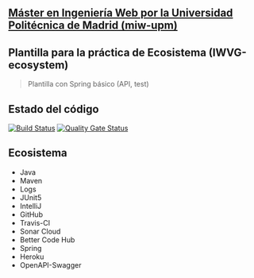 ## [Máster en Ingeniería Web por la Universidad Politécnica de Madrid (miw-upm)](http://miw.etsisi.upm.es)
## Plantilla para la práctica de Ecosistema (IWVG-ecosystem)
> Plantilla con Spring básico (API, test) 

## Estado del código
[![Build Status](https://travis-ci.org/melasimb/iwvg-ecosystem-Melany-Simbana.svg?branch=develop)](https://travis-ci.org/melasimb/iwvg-ecosystem-Melany-Simbana)
[![Quality Gate Status](https://sonarcloud.io/api/project_badges/measure?project=es.upm.miw%3Aiwvg-ecosystem-Melany-Simbana&metric=alert_status)](https://sonarcloud.io/dashboard?id=es.upm.miw%3Aiwvg-ecosystem-Melany-Simbana)

## Ecosistema
* Java
* Maven
* Logs
* JUnit5
* IntelliJ
* GitHub
* Travis-CI
* Sonar Cloud
* Better Code Hub
* Spring
* Heroku
* OpenAPI-Swagger
